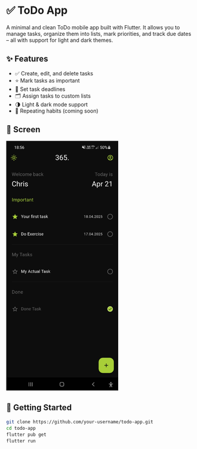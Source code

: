 # ✅ ToDo App

A minimal and clean ToDo mobile app built with Flutter. It allows you to manage tasks, organize them into lists, mark priorities, and track due dates – all with support for light and dark themes.

## ✨ Features

- ✅ Create, edit, and delete tasks
- ⭐ Mark tasks as important
- 📅 Set task deadlines
- 🗂 Assign tasks to custom lists
- 🌗 Light & dark mode support
- 🔁 Repeating habits (coming soon)

## 📸 Screen

<img src="screenshots/screen1.jpg" width="300"/>

## 🚀 Getting Started

```bash
git clone https://github.com/your-username/todo-app.git
cd todo-app
flutter pub get
flutter run
